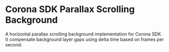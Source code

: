 # Corona SDK Parallax Scrolling Background
A horizontal parallax scrolling background implementation for Corona SDK. It compensate background layer gaps using delta time based on frames per second.
